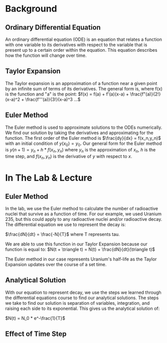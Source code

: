 # Background

## Ordinary Differential Equation
An ordinary differential equation (ODE) is an equation that relates a function with one variable to its derivatives with respect to the variable that is present up to a certain order within the equation. This equation describes how the function will change over time.

## Taylor Expansion
The Taylor expansion is an approximation of a function near a given point by an infinite sum of terms of its derivatives. The general form is, where f(x) is the function and "a" is the point:
$f(x) = f(a) + f'(a)(x-a) + \frac{f"(a)}{2!}(x-a)^2 + \frac{f'''(a)}{3!}(x-a)^3 ...$

## Euler Method
The Euler method is used to approximate solutions to the ODEs numerically. We find our solution by taking the derivatives and approximating for the function. The first order of the Euler method is $\frac{dy}{dx} = f(x_n,y_n)$ with an initial condition of $y(x_0) = y_0$. Our general form for the Euler method is $y(n+1) = y_n + h*f(x_n,y_n)$ where $y_n$ is the approximation of $x_n$, $h$ is the time step, and $f(x_n,y_n)$ is the derivative of $y$ with respect to $x$.

# In The Lab & Lecture

## Euler Method
In the lab, we use the Euler method to calculate the number of radioactive nuclei that survive as a function of time. For our example, we used Uranium 235, but this could apply to any radioactive nuclei and/or radioactive decay. The differential equation we use to represent the decay is: 

$\frac{dN}{dt} = \frac{-N}{T}$ where T represents tau.

We are able to use this function in our Taylor Expansion because our function is equal to: $N(t + \triangle t) = N(t) + \frac{dN}{dt}(\triangle t)$

The Euler method in our case represents Uranium's half-life as the Taylor Expansion updates over the course of a set time.

## Analytical Solution
With our equation to represent decay, we use the steps we learned through the differential equations course to find our analytical solutions. The steps we take to find our solution is separation of variables, integration, and raising each side to its exponential. This gives us the analytical solution of: 

$N(t) = N_0 * e^-\frac{1}{T}$

## Effect of Time Step

